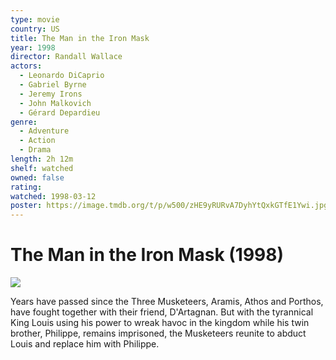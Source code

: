 ```yaml
---
type: movie
country: US
title: The Man in the Iron Mask
year: 1998
director: Randall Wallace
actors:
  - Leonardo DiCaprio
  - Gabriel Byrne
  - Jeremy Irons
  - John Malkovich
  - Gérard Depardieu
genre:
  - Adventure
  - Action
  - Drama
length: 2h 12m
shelf: watched
owned: false
rating:
watched: 1998-03-12
poster: https://image.tmdb.org/t/p/w500/zHE9yRURvA7DyhYtQxkGTfE1Ywi.jpg
---
```


# The Man in the Iron Mask (1998)

![](https://image.tmdb.org/t/p/w500/zHE9yRURvA7DyhYtQxkGTfE1Ywi.jpg)

Years have passed since the Three Musketeers, Aramis, Athos and Porthos, have fought together with their friend, D'Artagnan. But with the tyrannical King Louis using his power to wreak havoc in the kingdom while his twin brother, Philippe, remains imprisoned, the Musketeers reunite to abduct Louis and replace him with Philippe.